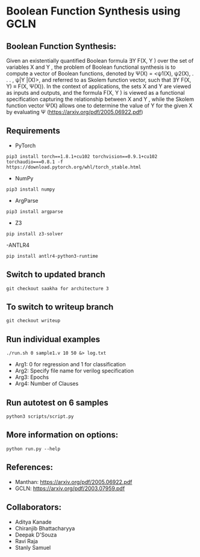 # Boolean Function Synthesis using GCLN

## Boolean Function Synthesis:

Given an existentially quantified Boolean formula ∃Y F(X, Y ) over the set of variables X and Y , the problem of Boolean functional synthesis is to compute a vector of Boolean functions, denoted by Ψ(X) = <ψ1(X), ψ2(X), . . . , ψ|Y |(X)>,
and referred to as Skolem function vector, such that
∃Y F(X, Y) ≡ F(X, Ψ(X)).
In the context of applications, the sets
X and Y are viewed as inputs and outputs, and the formula
F(X, Y ) is viewed as a functional specification capturing the
relationship between X and Y , while the Skolem function vector Ψ(X) allows
one to determine the value of Y for the given X by evaluating Ψ (https://arxiv.org/pdf/2005.06922.pdf)

## Requirements
- PyTorch 
```
pip3 install torch==1.8.1+cu102 torchvision==0.9.1+cu102 torchaudio===0.8.1 -f https://download.pytorch.org/whl/torch_stable.html
```
- NumPy
```
pip3 install numpy
```
- ArgParse
```
pip3 install argparse
```
- Z3
```
pip install z3-solver
```
-ANTLR4
```
pip install antlr4-python3-runtime
```

## Switch to updated branch
```git checkout saakha for architecture 3```

## To switch to writeup branch
```git checkout writeup```

## Run individual examples
```
./run.sh 0 sample1.v 10 50 &> log.txt
```
- Arg1: 0 for regression and 1 for classification
- Arg2: Specify file name for verilog specification
- Arg3: Epochs
- Arg4: Number of Clauses

## Run autotest on 6 samples
```python3 scripts/script.py```

## More information on options:
```
python run.py --help
```

## References:
- Manthan: https://arxiv.org/pdf/2005.06922.pdf
- GCLN: https://arxiv.org/pdf/2003.07959.pdf

## Collaborators:
- Aditya Kanade
- Chiranjib Bhattacharyya
- Deepak D'Souza
- Ravi Raja
- Stanly Samuel